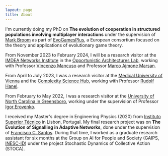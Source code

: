 ```yaml
---
layout: page
title: About
---
```


I'm currently doing my PhD on **The evolution of cooperation in structured populations involving multiplayer interactions** under the supervision of [Mark Broom](http://www.staff.city.ac.uk/mark.broom/index.html) as part of [EvoGamesPlus](https://evogamesplus.eu), a European consortium focused on the theory and applications of evolutionary game theory.

From November 2023 to February 2024, I will be a research visitor at the [IMDEA Networks Institute](https://networks.imdea.org) in the [Opportunistic Architectures Lab](https://www.csh.ac.at), working with Professor [Vincenzo Mancuso](https://networks.imdea.org/team/imdea-networks-team/people/vincenzo-mancuso/) and Professor [Marco Ajmone Marsan](https://networks.imdea.org/team/imdea-networks-team/people/marco-ajmone-marsan/).

From April to July 2023, I was a research visitor at the [Medical University of Vienna](https://www.meduniwien.ac.at/web/en/) and the [Complexity Science Hub](https://www.csh.ac.at), working with Professor [Rudolf Hanel](https://www.csh.ac.at/researcher/rudolf-hanel/).

From February to May 2022, I was a research visitor at the [University of North Carolina in Greensboro](https://www.uncg.edu), working under the supervision of Professor [Igor Erovenko](https://sites.google.com/uncg.edu/igor/). 

I received my Master's degree in Engineering Physics (2020) from [Instituto Superior Técnico](https://tecnico.ulisboa.pt/en/) in Lisbon, Portugal. My final research project was on **The Evolution of Signalling in Adaptive Networks**, done under the supervision of [Francisco C. Santos](http://web.ist.utl.pt/franciscocsantos/index.html). During that time, I worked as a graduate research assistant for six months at the Group on AI for People and Society (GAIPS, [INESC-ID](https://www.inesc-id.pt)) under the project Stochastic Dynamics of Collective Action (STOCA).
